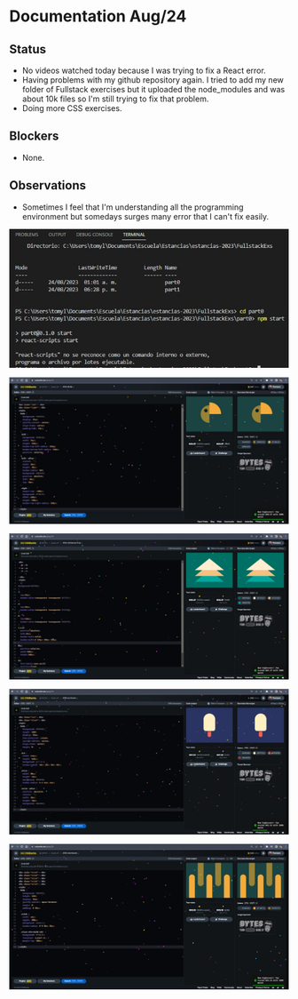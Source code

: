 # Documentation Aug/24

## Status

* No videos watched today because I was trying to fix a React error.
* Having problems with my github repository again. I tried to add my new folder of Fullstack exercises but it uploaded the node_modules and was about 10k files so I'm still trying to fix that problem.
* Doing more CSS exercises.

## Blockers

* None.

## Observations

* Sometimes I feel that I'm understanding all the programming environment but somedays surges many error that I can't fix easily.

![evidence1](Images/Aug241.jpg "Familiarizándome con javascript de nuevo")

![evidence1](Images/Aug242.jpg "Estado de la consola con los ejercicios")

![evidence1](Images/Aug243.jpg "Warning que no entendí")

![evidence1](Images/Aug244.jpg "Haciendo ejercicios")

![evidence1](Images/Aug245.jpg "Haciendo ejercicios")